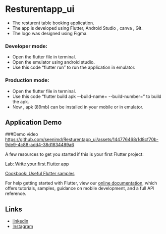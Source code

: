 # Resturentapp_ui
- The resturent table booking application.
- The app is developed using Flutter, Android Studio , canva , Git.
- The logo was designed using Figma.

### Developer mode:
- Open the flutter file in terminal.
- Open the emulator using android studio.
- Use this code “flutter run” to run the application in emulator.

### Production mode:
- Open the flutter file in terminal.
- Use this code “flutter build apk --build-name=  --build-number=” to build the apk. 
- Now , apk (89mb) can be installed in your mobile or in emulator. 

## Application Demo

###Demo video
https://github.com/seenimd/Resturentapp_ui/assets/144776468/1d8cf70b-9de9-4c88-add4-38d1834489a6



A few resources to get you started if this is your first Flutter project:

[Lab: Write your first Flutter app](https://flutter.dev/docs/get-started/codelab)

[Cookbook: Useful Flutter samples](https://flutter.dev/docs/cookbook)

For help getting started with Flutter, view our
[online documentation](https://flutter.dev/docs), which offers tutorials,
samples, guidance on mobile development, and a full API reference.

## Links
* [linkedin](https://www.linkedin.com/in/seeni-mohamed-a-24897b1a0/)
* [Instagram](https://www.instagram.com/seeni_md___/)


